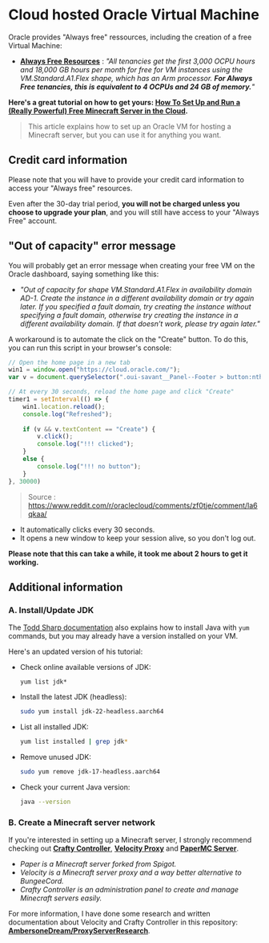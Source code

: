 # Cloud hosted Oracle Virtual Machine

Oracle provides "Always free" ressources, including the creation of a free Virtual Machine:

* **[Always Free Resources](https://docs.oracle.com/en-us/iaas/Content/FreeTier/freetier_topic-Always_Free_Resources.htm)** : _"All tenancies get the first 3,000 OCPU hours and 18,000 GB hours per month for free for VM instances using the VM.Standard.A1.Flex shape, which has an Arm processor. **For Always Free tenancies, this is equivalent to 4 OCPUs and 24 GB of memory.**"_

**Here's a great tutorial on how to get yours: [How To Set Up and Run a (Really Powerful) Free Minecraft Server in the Cloud](https://blogs.oracle.com/developers/post/how-to-set-up-and-run-a-really-powerful-free-minecraft-server-in-the-cloud#create-a-virtual-machine-instance).**

> This article explains how to set up an Oracle VM for hosting a Minecraft server, but you can use it for anything you want.

## Credit card information

Please note that you will have to provide your credit card information to access your "Always free" resources.

Even after the 30-day trial period, **you will not be charged unless you choose to upgrade your plan**, and you will still have access to your "Always Free" account.

## "Out of capacity" error message

You will probably get an error message when creating your free VM on the Oracle dashboard, saying something like this:
* _"Out of capacity for shape VM.Standard.A1.Flex in availability domain AD-1. Create the instance in a different availability domain or try again later. If you specified a fault domain, try creating the instance without specifying a fault domain, otherwise try creating the instance in a different availability domain. If that doesn’t work, please try again later."_

A workaround is to automate the click on the "Create" button. To do this, you can run this script in your browser's console:

```js
// Open the home page in a new tab
win1 = window.open("https://cloud.oracle.com/");
var v = document.querySelector(".oui-savant__Panel--Footer > button:nth-child(1)");

// At every 30 seconds, reload the home page and click "Create"
timer1 = setInterval(() => {
    win1.location.reload();
    console.log("Refreshed");
    
    if (v && v.textContent == "Create") {
        v.click();
        console.log("!!! clicked");
    } 
    else {
        console.log("!!! no button");
    }
}, 30000)
```

> Source : https://www.reddit.com/r/oraclecloud/comments/zf0tje/comment/la6qkaa/

* It automatically clicks every 30 seconds.
* It opens a new window to keep your session alive, so you don't log out.

**Please note that this can take a while, it took me about 2 hours to get it working.**

## Additional information

### A. Install/Update JDK

The [Todd Sharp documentation](https://blogs.oracle.com/developers/post/how-to-set-up-and-run-a-really-powerful-free-minecraft-server-in-the-cloud#create-a-virtual-machine-instance) also explains how to install Java with `yum` commands, but you may already have a version installed on your VM.

Here's an updated version of his tutorial:

* Check online available versions of JDK:
    ```
    yum list jdk*
    ```

* Install the latest JDK (headless):
    ```sh
    sudo yum install jdk-22-headless.aarch64
    ```

* List all installed JDK:
    ```sh
    yum list installed | grep jdk*
    ```

* Remove unused JDK:
    ```sh
    sudo yum remove jdk-17-headless.aarch64
    ```

* Check your current Java version:
    ```sh
    java --version
    ```

### B. Create a Minecraft server network

If you're interested in setting up a Minecraft server, I strongly recommend checking out **[Crafty Controller](https://craftycontrol.com/)**, **[Velocity Proxy](https://papermc.io/software/velocity)** and **[PaperMC Server](https://papermc.io/software/paper)**.

* _Paper is a Minecraft server forked from Spigot._
* _Velocity is a Minecraft server proxy and a way better alternative to BungeeCord._
* _Crafty Controller is an administration panel to create and manage Minecraft servers easily._

For more information, I have done some research and written documentation about Velocity and Crafty Controller in this repository: **[AmbersoneDream/ProxyServerResearch](https://github.com/AmberstoneDream/ProxyServerResearch/tree/main)**.
